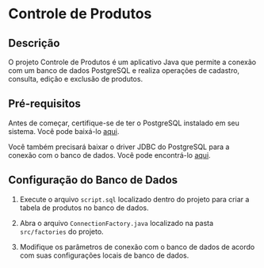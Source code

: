 # Controle de Produtos

## Descrição
O projeto Controle de Produtos é um aplicativo Java que permite a conexão com um banco de dados PostgreSQL e realiza operações de cadastro, consulta, edição e exclusão de produtos.

## Pré-requisitos
Antes de começar, certifique-se de ter o PostgreSQL instalado em seu sistema. Você pode baixá-lo [aqui](https://www.postgresql.org/download/).

Você também precisará baixar o driver JDBC do PostgreSQL para a conexão com o banco de dados. Você pode encontrá-lo [aqui](https://jdbc.postgresql.org/).

## Configuração do Banco de Dados
1. Execute o arquivo `script.sql` localizado dentro do projeto para criar a tabela de produtos no banco de dados.

2. Abra o arquivo `ConnectionFactory.java` localizado na pasta `src/factories` do projeto.

3. Modifique os parâmetros de conexão com o banco de dados de acordo com suas configurações locais de banco de dados.



